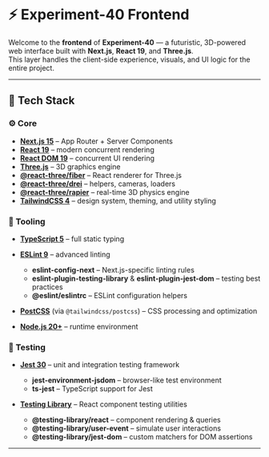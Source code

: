 # ⚡ Experiment-40 Frontend

Welcome to the **frontend** of **Experiment-40** — a futuristic, 3D-powered web interface built with **Next.js**, **React 19**, and **Three.js**.  
This layer handles the client-side experience, visuals, and UI logic for the entire project.

---

## 🧩 Tech Stack

### ⚙️ Core

* **[Next.js 15](https://nextjs.org/)** – App Router + Server Components
* **[React 19](https://react.dev/)** – modern concurrent rendering
* **[React DOM 19](https://react.dev/reference/react-dom)** – concurrent UI rendering
* **[Three.js](https://threejs.org/)** – 3D graphics engine
* **[@react-three/fiber](https://docs.pmnd.rs/react-three-fiber)** – React renderer for Three.js
* **[@react-three/drei](https://github.com/pmndrs/drei)** – helpers, cameras, loaders
* **[@react-three/rapier](https://github.com/pmndrs/react-three-rapier)** – real-time 3D physics engine
* **[TailwindCSS 4](https://tailwindcss.com/)** – design system, theming, and utility styling

### 🧰 Tooling

* **[TypeScript 5](https://www.typescriptlang.org/)** – full static typing
* **[ESLint 9](https://eslint.org/)** – advanced linting

  * **eslint-config-next** – Next.js-specific linting rules
  * **eslint-plugin-testing-library** & **eslint-plugin-jest-dom** – testing best practices
  * **@eslint/eslintrc** – ESLint configuration helpers
* **[PostCSS](https://postcss.org/)** (via `@tailwindcss/postcss`) – CSS processing and optimization
* **[Node.js 20+](https://nodejs.org/)** – runtime environment

### 🧪 Testing

* **[Jest 30](https://jestjs.io/)** – unit and integration testing framework

  * **jest-environment-jsdom** – browser-like test environment
  * **ts-jest** – TypeScript support for Jest
* **[Testing Library](https://testing-library.com/docs/react-testing-library/intro/)** – React component testing utilities

  * **@testing-library/react** – component rendering & queries
  * **@testing-library/user-event** – simulate user interactions
  * **@testing-library/jest-dom** – custom matchers for DOM assertions

---